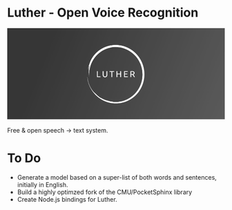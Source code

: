 # Luther - Open Voice Recognition

![alt tag](luther.png)

Free &amp; open speech -> text system.

# To Do

- Generate a model based on a super-list of both words and sentences, initially in English.
- Build a highly optimzed fork of the CMU/PocketSphinx library
- Create Node.js bindings for Luther.